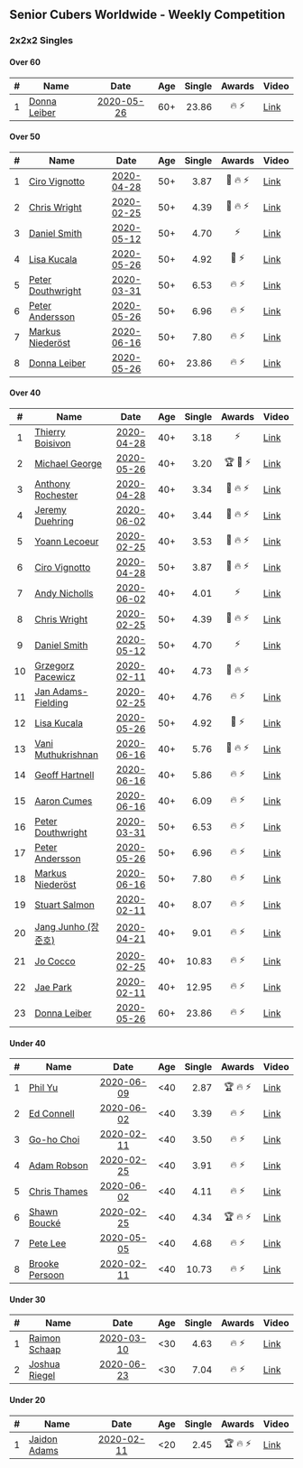 ## Senior Cubers Worldwide - Weekly Competition
### 2x2x2 Singles

#### Over 60

| # | Name | Date | Age | Single | Awards | Video |
| :--: | -- | :--: | :--: | --: | :--: | -- |
| 1 | [Donna Leiber](../../persons/donna_leiber.md) | [2020-05-26](2020-05-26.md) | 60+ | 23.86 | 🔥 ⚡ | [Link](https://www.facebook.com/events/688407551989463/permalink/690853598411525/) |

#### Over 50

| # | Name | Date | Age | Single | Awards | Video |
| :--: | -- | :--: | :--: | --: | :--: | -- |
| 1 | [Ciro Vignotto](../../persons/ciro_vignotto.md) | [2020-04-28](2020-04-28.md) | 50+ | 3.87 | 🥈 🔥 ⚡ | [Link](https://www.facebook.com/events/535188653858103/permalink/535791083797860/) |
| 2 | [Chris Wright](../../persons/chris_wright.md) | [2020-02-25](2020-02-25.md) | 50+ | 4.39 | 🥈 🔥 ⚡ | [Link](https://www.facebook.com/events/2972213492840148/permalink/2980258662035631/) |
| 3 | [Daniel Smith](../../persons/daniel_smith.md) | [2020-05-12](2020-05-12.md) | 50+ | 4.70 | ⚡ | [Link](https://www.facebook.com/events/546188069600739/permalink/549592292593650/) |
| 4 | [Lisa Kucala](../../persons/lisa_kucala.md) | [2020-05-26](2020-05-26.md) | 50+ | 4.92 | 🥉 ⚡ | [Link](https://www.facebook.com/events/688407551989463/permalink/691370505026501/) |
| 5 | [Peter Douthwright](../../persons/peter_douthwright.md) | [2020-03-31](2020-03-31.md) | 50+ | 6.53 | 🔥 ⚡ | [Link](https://www.facebook.com/events/637372103486119/permalink/641080066448656/) |
| 6 | [Peter Andersson](../../persons/peter_andersson.md) | [2020-05-26](2020-05-26.md) | 50+ | 6.96 | 🔥 ⚡ | [Link](https://www.facebook.com/events/688407551989463/permalink/690673085096243/) |
| 7 | [Markus Niederöst](../../persons/markus_niederost.md) | [2020-06-16](2020-06-16.md) | 50+ | 7.80 | 🔥 ⚡ | [Link](https://www.facebook.com/events/604103587178706/permalink/608554836733581/) |
| 8 | [Donna Leiber](../../persons/donna_leiber.md) | [2020-05-26](2020-05-26.md) | 60+ | 23.86 | 🔥 ⚡ | [Link](https://www.facebook.com/events/688407551989463/permalink/690853598411525/) |

#### Over 40

| # | Name | Date | Age | Single | Awards | Video |
| :--: | -- | :--: | :--: | --: | :--: | -- |
| 1 | [Thierry Boisivon](../../persons/thierry_boisivon.md) | [2020-04-28](2020-04-28.md) | 40+ | 3.18 | ⚡ | [Link](https://www.facebook.com/events/535188653858103/permalink/536874390356196/) |
| 2 | [Michael George](../../persons/michael_george.md) | [2020-05-26](2020-05-26.md) | 40+ | 3.20 | 🏆 🥇 ⚡ | [Link](https://www.facebook.com/events/688407551989463/permalink/691880678308817/) |
| 3 | [Anthony Rochester](../../persons/anthony_rochester.md) | [2020-04-28](2020-04-28.md) | 40+ | 3.34 | 🥉 🔥 ⚡ | [Link](https://www.facebook.com/events/535188653858103/permalink/535220337188268/) |
| 4 | [Jeremy Duehring](../../persons/jeremy_duehring.md) | [2020-06-02](2020-06-02.md) | 40+ | 3.44 | 🥈 🔥 ⚡ | [Link](https://www.facebook.com/events/3373950429496747/permalink/3374457722779351/) |
| 5 | [Yoann Lecoeur](../../persons/yoann_lecoeur.md) | [2020-02-25](2020-02-25.md) | 40+ | 3.53 | 🥉 🔥 ⚡ | [Link](https://www.facebook.com/events/2972213492840148/permalink/2982133431848154/) |
| 6 | [Ciro Vignotto](../../persons/ciro_vignotto.md) | [2020-04-28](2020-04-28.md) | 50+ | 3.87 | 🥈 🔥 ⚡ | [Link](https://www.facebook.com/events/535188653858103/permalink/535791083797860/) |
| 7 | [Andy Nicholls](../../persons/andy_nicholls.md) | [2020-06-02](2020-06-02.md) | 40+ | 4.01 | ⚡ | [Link](https://www.facebook.com/events/3373950429496747/permalink/3374555602769563/) |
| 8 | [Chris Wright](../../persons/chris_wright.md) | [2020-02-25](2020-02-25.md) | 50+ | 4.39 | 🥈 🔥 ⚡ | [Link](https://www.facebook.com/events/2972213492840148/permalink/2980258662035631/) |
| 9 | [Daniel Smith](../../persons/daniel_smith.md) | [2020-05-12](2020-05-12.md) | 50+ | 4.70 | ⚡ | [Link](https://www.facebook.com/events/546188069600739/permalink/549592292593650/) |
| 10 | [Grzegorz Pacewicz](../../persons/grzegorz_pacewicz.md) | [2020-02-11](2020-02-11.md) | 40+ | 4.73 | 🥉 🔥 ⚡ | |
| 11 | [Jan Adams-Fielding](../../persons/jan_adams_fielding.md) | [2020-02-25](2020-02-25.md) | 40+ | 4.76 | 🔥 ⚡ | [Link](https://www.facebook.com/events/2972213492840148/permalink/2982607318467432/) |
| 12 | [Lisa Kucala](../../persons/lisa_kucala.md) | [2020-05-26](2020-05-26.md) | 50+ | 4.92 | 🥉 ⚡ | [Link](https://www.facebook.com/events/688407551989463/permalink/691370505026501/) |
| 13 | [Vani Muthukrishnan](../../persons/vani_muthukrishnan.md) | [2020-06-16](2020-06-16.md) | 40+ | 5.76 | 🥉 🔥 ⚡ | [Link](https://www.facebook.com/events/604103587178706/permalink/604854257103639/) |
| 14 | [Geoff Hartnell](../../persons/geoff_hartnell.md) | [2020-06-16](2020-06-16.md) | 40+ | 5.86 | 🔥 ⚡ | [Link](https://www.facebook.com/events/604103587178706/permalink/605594297029635/) |
| 15 | [Aaron Cumes](../../persons/aaron_cumes.md) | [2020-06-16](2020-06-16.md) | 40+ | 6.09 | 🔥 ⚡ | [Link](https://www.facebook.com/events/604103587178706/permalink/604172153838516/) |
| 16 | [Peter Douthwright](../../persons/peter_douthwright.md) | [2020-03-31](2020-03-31.md) | 50+ | 6.53 | 🔥 ⚡ | [Link](https://www.facebook.com/events/637372103486119/permalink/641080066448656/) |
| 17 | [Peter Andersson](../../persons/peter_andersson.md) | [2020-05-26](2020-05-26.md) | 50+ | 6.96 | 🔥 ⚡ | [Link](https://www.facebook.com/events/688407551989463/permalink/690673085096243/) |
| 18 | [Markus Niederöst](../../persons/markus_niederost.md) | [2020-06-16](2020-06-16.md) | 50+ | 7.80 | 🔥 ⚡ | [Link](https://www.facebook.com/events/604103587178706/permalink/608554836733581/) |
| 19 | [Stuart Salmon](../../persons/stuart_salmon.md) | [2020-02-11](2020-02-11.md) | 40+ | 8.07 | 🔥 ⚡ | [Link](https://www.facebook.com/events/176704156956327/permalink/181182663175143/) |
| 20 | [Jang Junho (장준호)](../../persons/jang_junho.md) | [2020-04-21](2020-04-21.md) | 40+ | 9.01 | 🔥 ⚡ | [Link](https://www.facebook.com/events/880278499062375/permalink/884489028641322/) |
| 21 | [Jo Cocco](../../persons/jo_cocco.md) | [2020-02-25](2020-02-25.md) | 40+ | 10.83 | 🔥 ⚡ | [Link](https://www.facebook.com/events/2972213492840148/permalink/2981767918551372/) |
| 22 | [Jae Park](../../persons/jae_park.md) | [2020-02-11](2020-02-11.md) | 40+ | 12.95 | 🔥 ⚡ | [Link](https://www.facebook.com/events/176704156956327/permalink/177449880215088/) |
| 23 | [Donna Leiber](../../persons/donna_leiber.md) | [2020-05-26](2020-05-26.md) | 60+ | 23.86 | 🔥 ⚡ | [Link](https://www.facebook.com/events/688407551989463/permalink/690853598411525/) |

#### Under 40

| # | Name | Date | Age | Single | Awards | Video |
| :--: | -- | :--: | :--: | --: | :--: | -- |
| 1 | [Phil Yu](../../persons/phil_yu.md) | [2020-06-09](2020-06-09.md) | <40 | 2.87 | 🏆 🔥 ⚡ | [Link](https://www.facebook.com/events/903549840109576/permalink/904458400018720/) |
| 2 | [Ed Connell](../../persons/ed_connell.md) | [2020-06-02](2020-06-02.md) | <40 | 3.39 | 🔥 ⚡ | [Link](https://www.facebook.com/events/3373950429496747/permalink/3381586012066522/) |
| 3 | [Go-ho Choi](../../persons/go_ho_choi.md) | [2020-02-11](2020-02-11.md) | <40 | 3.50 | 🔥 ⚡ | [Link](https://www.facebook.com/events/176704156956327/permalink/178287783464631/) |
| 4 | [Adam Robson](../../persons/adam_robson.md) | [2020-02-25](2020-02-25.md) | <40 | 3.91 | 🔥 ⚡ | [Link](https://www.facebook.com/events/2972213492840148/permalink/2979462932115204/) |
| 5 | [Chris Thames](../../persons/chris_thames.md) | [2020-06-02](2020-06-02.md) | <40 | 4.11 | 🔥 ⚡ | [Link](https://www.facebook.com/events/3373950429496747/permalink/3377868829104907/) |
| 6 | [Shawn Boucké](../../persons/shawn_boucke.md) | [2020-02-25](2020-02-25.md) | <40 | 4.34 | 🏆 🔥 ⚡ | [Link](https://www.facebook.com/events/2972213492840148/permalink/2975010722560425/) |
| 7 | [Pete Lee](../../persons/pete_lee.md) | [2020-05-05](2020-05-05.md) | <40 | 4.68 | 🔥 ⚡ | [Link](https://www.facebook.com/events/3313106775587396/permalink/3316052955292778/) |
| 8 | [Brooke Persoon](../../persons/brooke_persoon.md) | [2020-02-11](2020-02-11.md) | <40 | 10.73 | 🔥 ⚡ | [Link](https://www.facebook.com/events/176704156956327/permalink/181292296497513/) |

#### Under 30

| # | Name | Date | Age | Single | Awards | Video |
| :--: | -- | :--: | :--: | --: | :--: | -- |
| 1 | [Raimon Schaap](../../persons/raimon_schaap.md) | [2020-03-10](2020-03-10.md) | <30 | 4.63 | 🔥 ⚡ | [Link](https://www.facebook.com/events/654143022005686/permalink/657641461655842/) |
| 2 | [Joshua Riegel](../../persons/joshua_riegel.md) | [2020-06-23](2020-06-23.md) | <30 | 7.04 | 🔥 ⚡ | [Link](https://www.facebook.com/events/722150235200875/permalink/725673131515252/) |

#### Under 20

| # | Name | Date | Age | Single | Awards | Video |
| :--: | -- | :--: | :--: | --: | :--: | -- |
| 1 | [Jaidon Adams](../../persons/jaidon_adams.md) | [2020-02-11](2020-02-11.md) | <20 | 2.45 | 🏆 🔥 ⚡ | [Link](https://www.facebook.com/events/176704156956327/permalink/180633799896696/) |


<!-- Global site tag (gtag.js) - Google Analytics -->
<script async src="https://www.googletagmanager.com/gtag/js?id=UA-86348435-3"></script>
<script>window.dataLayer = window.dataLayer || []; function gtag() {dataLayer.push(arguments);} gtag('js', new Date()); gtag('config', 'UA-86348435-3');</script>
